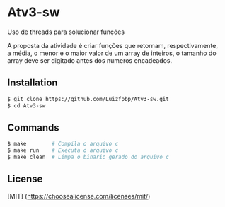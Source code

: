 # Atv3-sw
Uso de threads para solucionar funções <br/>

A proposta da atividade é criar funções que retornam, respectivamente,<br/>
a média, o menor e o maior valor de um array de inteiros, o tamanho do <br/>
array deve ser digitado antes dos numeros encadeados. <br/>

## Installation
```bash
$ git clone https://github.com/Luizfpbp/Atv3-sw.git
$ cd Atv3-sw
```

## Commands
```bash
$ make        # Compila o arquivo c       
$ make run    # Executa o arquivo c
$ make clean  # Limpa o binario gerado do arquivo c
```

## License
[MIT]
(https://choosealicense.com/licenses/mit/)
